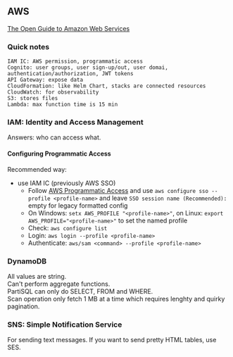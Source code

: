 ## AWS

[The Open Guide to Amazon Web Services](https://github.com/open-guides/og-aws)

### Quick notes

```
IAM IC: AWS permission, programmatic access
Cognito: user groups, user sign-up/out, user domai, authentication/authorization, JWT tokens
API Gateway: expose data
CloudFormation: like Helm Chart, stacks are connected resources
CloudWatch: for observability
S3: stores files
Lambda: max function time is 15 min
```

### IAM: Identity and Access Management

Answers: who can access what.

#### Configuring Programmatic Access

Recommended way:
* use IAM IC (previously AWS SSO)
    * Follow [AWS Programmatic Access](https://docs.aws.amazon.com/IAM/latest/UserGuide/security-creds.html#access-keys-and-secret-access-keys) and use `aws configure sso --profile <profile-name>` and leave `SSO session name (Recommended):` empty for legacy formatted config
    * On Windows: `setx AWS_PROFILE "<profile-name>"`, on Linux: `export AWS_PROFILE="<profile-name>"` to set the named profile
    * Check: `aws configure list`
    * Login: `aws login --profile <profile-name>`
    * Authenticate: `aws/sam <command> --profile <profile-name>`

### DynamoDB

All values are string.  
Can't perform aggregate functions.  
PartiSQL can only do SELECT, FROM and WHERE.  
Scan operation only fetch 1 MB at a time which requires lenghty and quirky pagination.  

### SNS: Simple Notification Service

For sending text messages. If you want to send pretty HTML tables, use SES.  